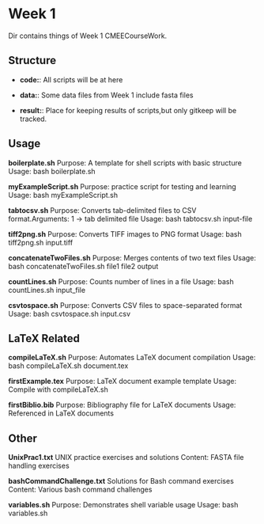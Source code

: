 # Week 1

Dir contains things of  Week 1 CMEECourseWork.

## Structure

- **code:**: All scripts will be at here

- **data:**: Some data files from Week 1 include fasta files

- **result:**: Place for keeping results of scripts,but only gitkeep will be tracked.



## Usage

**boilerplate.sh**
Purpose: A template for shell scripts with basic structure
Usage: bash boilerplate.sh

**myExampleScript.sh**
Purpose: practice script for testing and learning
Usage: bash myExampleScript.sh

**tabtocsv.sh**
Purpose: Converts tab-delimited files to CSV format.Arguments: 1 -> tab delimited file
Usage: bash tabtocsv.sh input-file

**tiff2png.sh**
Purpose: Converts TIFF images to PNG format
Usage: bash tiff2png.sh input.tiff

**concatenateTwoFiles.sh**
Purpose: Merges contents of two text files
Usage: bash concatenateTwoFiles.sh file1 file2 output

**countLines.sh**
Purpose: Counts number of lines in a file
Usage: bash countLines.sh input_file

**csvtospace.sh**
Purpose: Converts CSV files to space-separated format
Usage: bash csvtospace.sh input.csv

## LaTeX Related

**compileLaTeX.sh**
Purpose: Automates LaTeX document compilation
Usage: bash compileLaTeX.sh document.tex

**firstExample.tex**
Purpose: LaTeX document example template
Usage: Compile with compileLaTeX.sh

**firstBiblio.bib**
Purpose: Bibliography file for LaTeX documents
Usage: Referenced in LaTeX documents

## Other

**UnixPrac1.txt**
UNIX practice exercises and solutions
Content: FASTA file handling exercises

**bashCommandChallenge.txt**
Solutions for Bash command exercises
Content: Various bash command challenges


**variables.sh**
Purpose: Demonstrates shell variable usage
Usage: bash variables.sh